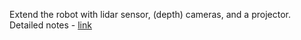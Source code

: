 Extend the robot with lidar sensor, (depth) cameras, and a projector.
Detailed notes - [link](https://hackmd.io/Q_hbFTLZS-2PUAD6spf-8A?view)
